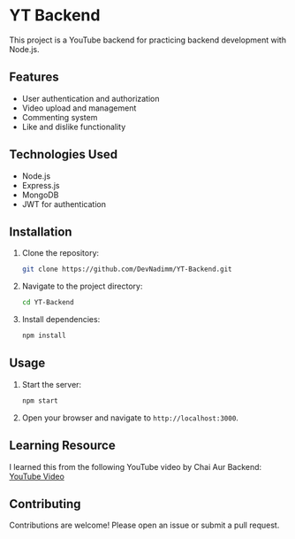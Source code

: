 # YT Backend

This project is a YouTube backend for practicing backend development with Node.js.

## Features

- User authentication and authorization
- Video upload and management
- Commenting system
- Like and dislike functionality

## Technologies Used

- Node.js
- Express.js
- MongoDB
- JWT for authentication

## Installation

1. Clone the repository:
    ```bash
    git clone https://github.com/DevNadimm/YT-Backend.git
    ```
2. Navigate to the project directory:
    ```bash
    cd YT-Backend
    ```
3. Install dependencies:
    ```bash
    npm install
    ```

## Usage

1. Start the server:
    ```bash
    npm start
    ```
2. Open your browser and navigate to `http://localhost:3000`.

## Learning Resource

I learned this from the following YouTube video by Chai Aur Backend:
[YouTube Video](https://www.youtube.com/watch?v=7fjOw8ApZ1I&t=17831s)

## Contributing

Contributions are welcome! Please open an issue or submit a pull request.
